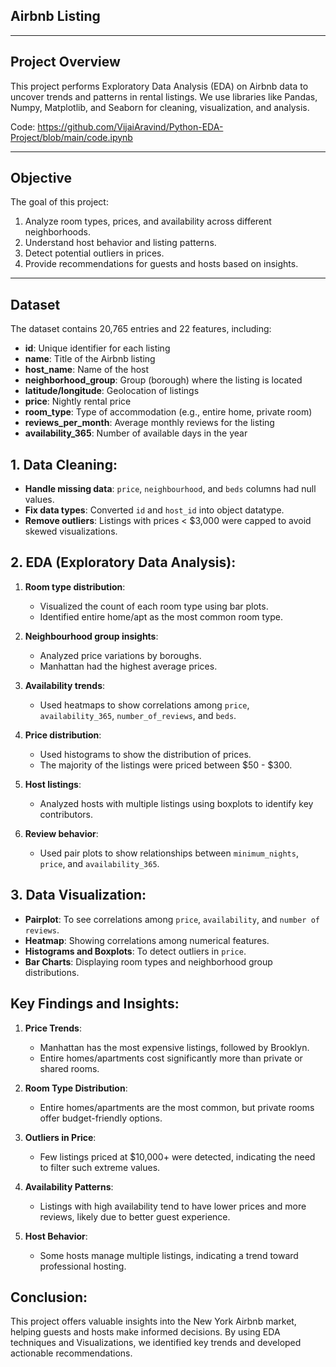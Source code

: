 ## **Airbnb Listing**
---
## **Project Overview**
This project performs Exploratory Data Analysis (EDA) on Airbnb data to uncover trends and patterns in rental listings. We use libraries like Pandas, Numpy, Matplotlib, and Seaborn for cleaning, visualization, and analysis.

Code: https://github.com/VijaiAravind/Python-EDA-Project/blob/main/code.ipynb

---
## **Objective**
The goal of this project:
1. Analyze room types, prices, and availability across different neighborhoods.
2. Understand host behavior and listing patterns.
3. Detect potential outliers in prices.
4. Provide recommendations for guests and hosts based on insights.
---
## **Dataset**
The dataset contains 20,765 entries and 22 features, including:
   - **id**: Unique identifier for each listing
   - **name**: Title of the Airbnb listing
   - **host_name**: Name of the host
   - **neighborhood_group**: Group (borough) where the listing is located
   - **latitude/longitude**: Geolocation of listings
   - **price**: Nightly rental price
   - **room_type**: Type of accommodation (e.g., entire home, private room)
   - **reviews_per_month**: Average monthly reviews for the listing
   - **availability_365**: Number of available days in the year

## **1. Data Cleaning**:
   - **Handle missing data**: `price`, `neighbourhood`, and `beds` columns had null values.
   - **Fix data types**: Converted `id` and `host_id` into object datatype.
   - **Remove outliers**: Listings with prices < $3,000 were capped to avoid skewed visualizations.

## **2. EDA (Exploratory Data Analysis)**:
1. **Room type distribution**: 
   - Visualized the count of each room type using bar plots.
   - Identified entire home/apt as the most common room type.

2. **Neighbourhood group insights**:
   - Analyzed price variations by boroughs.
   - Manhattan had the highest average prices.

3. **Availability trends**:
   - Used heatmaps to show correlations among `price`, `availability_365`, `number_of_reviews`, and `beds`.

4. **Price distribution**:
   - Used histograms to show the distribution of prices.
   - The majority of the listings were priced between $50 - $300.

5. **Host listings**:
   - Analyzed hosts with multiple listings using boxplots to identify key contributors.

6. **Review behavior**:
   - Used pair plots to show relationships between `minimum_nights`, `price`, and `availability_365`.

## **3. Data Visualization**:
   - **Pairplot**: To see correlations among `price`, `availability`, and `number of reviews`.
   - **Heatmap**: Showing correlations among numerical features.
   - **Histograms and Boxplots**: To detect outliers in `price`.
   - **Bar Charts**: Displaying room types and neighborhood group distributions.
   
## **Key Findings and Insights**:
1. **Price Trends**:  
   - Manhattan has the most expensive listings, followed by Brooklyn.  
   - Entire homes/apartments cost significantly more than private or shared rooms.  

2. **Room Type Distribution**:  
   - Entire homes/apartments are the most common, but private rooms offer budget-friendly options.

3. **Outliers in Price**:  
   - Few listings priced at $10,000+ were detected, indicating the need to filter such extreme values.

4. **Availability Patterns**:  
   - Listings with high availability tend to have lower prices and more reviews, likely due to better guest experience.

5. **Host Behavior**:  
   - Some hosts manage multiple listings, indicating a trend toward professional hosting. 
  

## **Conclusion**:
This project offers valuable insights into the New York Airbnb market, helping guests and hosts make informed decisions. By using EDA techniques and Visualizations, we identified key trends and developed actionable recommendations.
